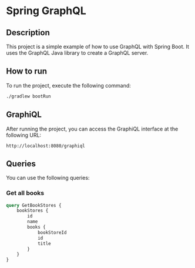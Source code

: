 # Spring GraphQL

## Description

This project is a simple example of how to use GraphQL with Spring Boot. It uses the GraphQL Java library to create a GraphQL server.

## How to run

To run the project, execute the following command:

```bash
./gradlew bootRun
```

## GraphiQL

After running the project, you can access the GraphiQL interface at the following URL:

```
http://localhost:8080/graphiql
```

## Queries

You can use the following queries:

### Get all books

```graphql
query GetBookStores {
    bookStores {
        id
        name
        books {
            bookStoreId
            id
            title
        }
    }
}
```